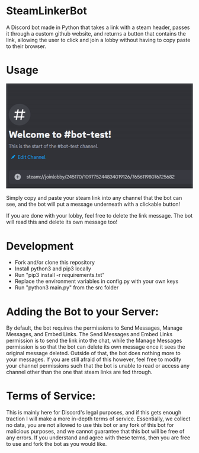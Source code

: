 # SteamLinkerBot

A Discord bot made in Python that takes a link with a steam header, passes it through a custom github website, and returns a button that contains the link, allowing the user to click and join a lobby without having to copy paste to their browser.

# Usage

![ ](https://github.com/CarterPhan/SteamLinkerBot/blob/main/images/steamlinker.gif)

Simply copy and paste your steam link into any channel that the bot can see, and the bot will put a message underneath with a clickable button!

If you are done with your lobby, feel free to delete the link message. The bot will read this and delete its own message too!

# Development

-   Fork and/or clone this repository
-   Install python3 and pip3 locally
-   Run "pip3 install -r requirements.txt"
-   Replace the environment variables in config.py with your own keys
-   Run "python3 main.py" from the src folder

# Adding the Bot to your Server:

By default, the bot requires the permissions to Send Messages, Manage Messages, and Embed Links. The Send Messages and Embed Links permission is to send the link into the chat, while the Manage Messages permission is so that the bot can delete its own message once it sees the original message deleted. Outside of that, the bot does nothing more to your messages. If you are still afraid of this however, feel free to modify your channel permissions such that the bot is unable to read or access any channel other than the one that steam links are fed through.

# Terms of Service:

This is mainly here for Discord's legal purposes, and if this gets enough traction I will make a more in-depth terms of service. Essentially, we collect no data, you are not allowed to use this bot or any fork of this bot for malicious purposes, and we cannot guarantee that this bot will be free of any errors. If you understand and agree with these terms, then you are free to use and fork the bot as you would like.
